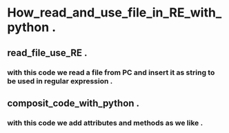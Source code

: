 # How_read_and_use_file_in_RE_with_python .
## read_file_use_RE .
### with this code we read a file from PC and insert it as string to be used in regular expression .
## composit_code_with_python .
### with this code we add attributes and methods as we like .
